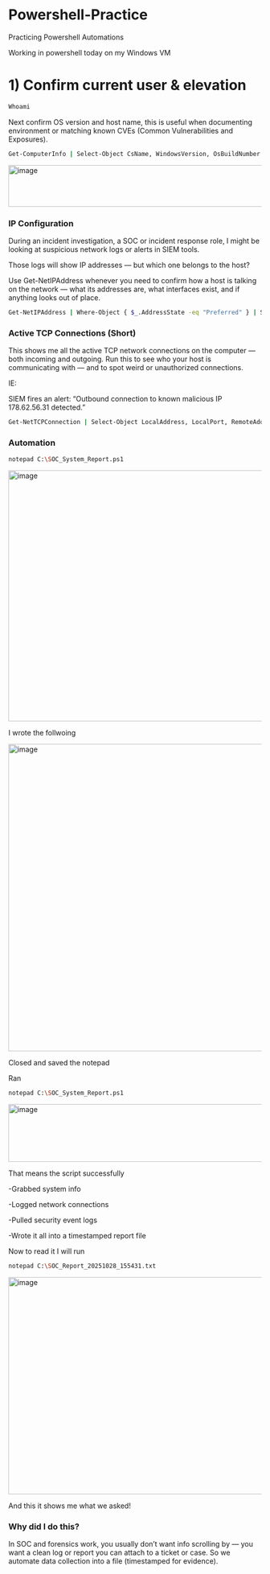 # Powershell-Practice
Practicing Powershell Automations


Working in powershell today on my Windows VM


# 1) Confirm current user & elevation


```bash
Whoami
```


Next confirm OS version and host name, this is useful when documenting environment or matching known CVEs (Common Vulnerabilities and Exposures).


```bash
Get-ComputerInfo | Select-Object CsName, WindowsVersion, OsBuildNumber
```

<img width="645" height="83" alt="image" src="https://github.com/user-attachments/assets/587853be-61bd-436a-ae6c-5987817461de" />

### IP Configuration

During an incident investigation, a SOC or incident response role, I might be looking at suspicious network logs or alerts in SIEM tools.

Those logs will show IP addresses — but which one belongs to the host?

Use Get-NetIPAddress whenever you need to confirm how a host is talking on the network — what its addresses are, what interfaces exist, and if anything looks out of place.

```bash
Get-NetIPAddress | Where-Object { $_.AddressState -eq "Preferred" } | Select-Object IPAddress, InterfaceAlias, AddressFamily
```

### Active TCP Connections (Short)

This shows me all the active TCP network connections on the computer — both incoming and outgoing.
Run this to see who your host is communicating with — and to spot weird or unauthorized connections.

IE: 

SIEM fires an alert:
“Outbound connection to known malicious IP 178.62.56.31 detected.”

```bash
Get-NetTCPConnection | Select-Object LocalAddress, LocalPort, RemoteAddress, RemotePort, State | Select -First 20
```


### Automation 

```bash
notepad C:\SOC_System_Report.ps1
```


<img width="748" height="499" alt="image" src="https://github.com/user-attachments/assets/bc61623c-51cb-4f42-8c13-013e127ad4a9" />

I wrote the follwoing 

<img width="801" height="611" alt="image" src="https://github.com/user-attachments/assets/5a8e1a46-9dbb-42f6-9635-b4d14d5d026b" />

Closed and saved the notepad

Ran 

```bash
notepad C:\SOC_System_Report.ps1
```

<img width="540" height="115" alt="image" src="https://github.com/user-attachments/assets/ab758a3d-2428-4db2-8ab7-c045d54babe0" />


That means the script successfully

-Grabbed system info

-Logged network connections

-Pulled security event logs

-Wrote it all into a timestamped report file


Now to read it I will run

```bash 
notepad C:\SOC_Report_20251028_155431.txt 
```


<img width="603" height="432" alt="image" src="https://github.com/user-attachments/assets/f601f400-6be3-4b96-b528-3a034579223b" />


And this it shows me what we asked!


### Why did I do this?

In SOC and forensics work, you usually don’t want info scrolling by — you want a clean log or report you can attach to a ticket or case.
So we automate data collection into a file (timestamped for evidence).



